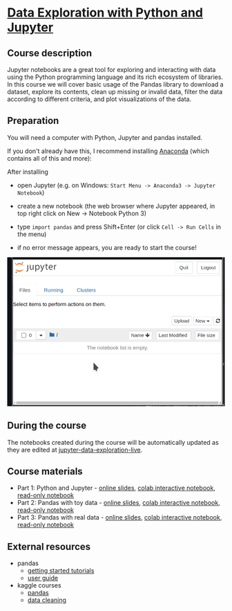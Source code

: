# [Data Exploration with Python and Jupyter](https://ssciwr.github.io/jupyter-data-exploration)

## Course description

Jupyter notebooks are a great tool for exploring and interacting with data using the Python programming language and its rich ecosystem of libraries.
In this course we will cover basic usage of the Pandas library to download a dataset, explore its contents, clean up missing or invalid data, filter the data according to different criteria, and plot visualizations of the data.

## Preparation

You will need a computer with Python, Jupyter and pandas installed.

If you don't already have this, I recommend installing [Anaconda](https://www.anaconda.com/download/success) (which contains all of this and more):

After installing

- open Jupyter (e.g. on Windows: `Start Menu -> Anaconda3 -> Jupyter Notebook`)

- create a new notebook (the web browser where Jupyter appeared, in top right click on New -> Notebook Python 3)

- type `import pandas` and press Shift+Enter (or click `Cell -> Run Cells` in the menu)

- if no error message appears, you are ready to start the course!

![setup screenshot](setup.apng)

## During the course

The notebooks created during the course will be automatically updated as they are edited at [jupyter-data-exploration-live](https://github.com/ssciwr/jupyter-data-exploration-live).

## Course materials

- Part 1: Python and Jupyter - [online slides](https://ssciwr.github.io/jupyter-data-exploration), [colab interactive notebook](https://colab.research.google.com/github/ssciwr/jupyter-data-exploration/blob/main/index.ipynb), [read-only notebook](index.ipynb)
- Part 2: Pandas with toy data - [online slides](https://ssciwr.github.io/jupyter-data-exploration/pandas-toy-data.slides.html), [colab interactive notebook](https://colab.research.google.com/github/ssciwr/jupyter-data-exploration/blob/main/pandas-toy-data.ipynb), [read-only notebook](pandas-toy-data.ipynb)
- Part 3: Pandas with real data - [online slides](https://ssciwr.github.io/jupyter-data-exploration/pandas-real-data.slides.html), [colab interactive notebook](https://colab.research.google.com/github/ssciwr/jupyter-data-exploration/blob/main/pandas-real-data.ipynb), [read-only notebook](pandas-real-data.ipynb)

## External resources

- pandas
  - [getting started tutorials](https://pandas.pydata.org/docs/getting_started/intro_tutorials/index.html)
  - [user guide](https://pandas.pydata.org/docs/user_guide/index.html)
- kaggle courses
  - [pandas](https://www.kaggle.com/learn/pandas)
  - [data cleaning](https://www.kaggle.com/learn/data-cleaning)
